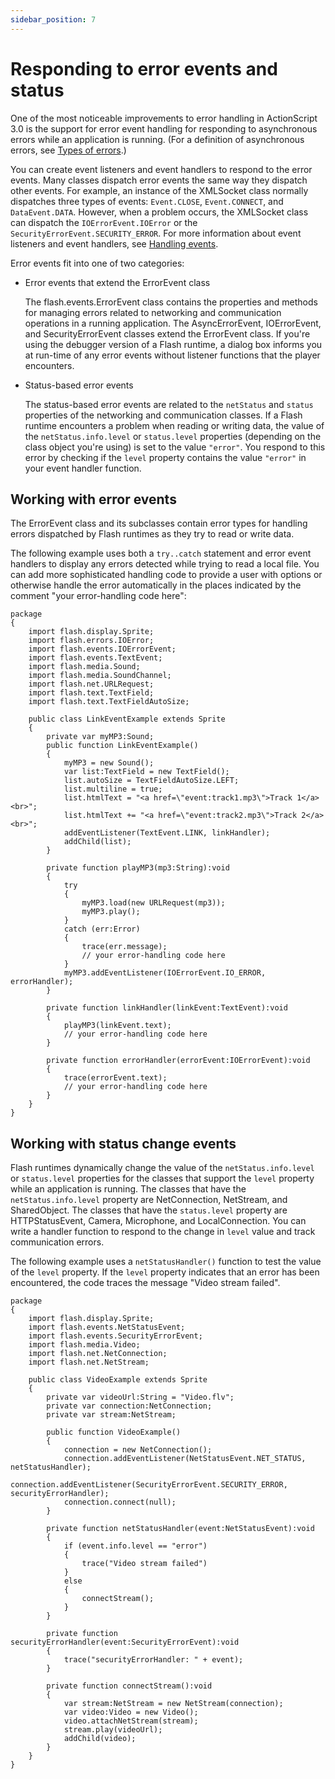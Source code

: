```yaml
---
sidebar_position: 7
---
```


# Responding to error events and status

One of the most noticeable improvements to error handling in ActionScript 3.0 is
the support for error event handling for responding to asynchronous errors while
an application is running. (For a definition of asynchronous errors, see
[Types of errors](./types-of-errors.md).)

You can create event listeners and event handlers to respond to the error
events. Many classes dispatch error events the same way they dispatch other
events. For example, an instance of the XMLSocket class normally dispatches
three types of events: `Event.CLOSE`, `Event.CONNECT`, and `DataEvent.DATA`.
However, when a problem occurs, the XMLSocket class can dispatch the
`IOErrorEvent.IOError` or the `SecurityErrorEvent.SECURITY_ERROR`. For more
information about event listeners and event handlers, see
[Handling events](../handling-events/index.md).

Error events fit into one of two categories:

- Error events that extend the ErrorEvent class

  The flash.events.ErrorEvent class contains the properties and methods for
  managing errors related to networking and communication operations in a
  running application. The AsyncErrorEvent, IOErrorEvent, and SecurityErrorEvent
  classes extend the ErrorEvent class. If you're using the debugger version of a
  Flash runtime, a dialog box informs you at run-time of any error events
  without listener functions that the player encounters.

- Status-based error events

  The status-based error events are related to the `netStatus` and `status`
  properties of the networking and communication classes. If a Flash runtime
  encounters a problem when reading or writing data, the value of the
  `netStatus.info.level` or `status.level` properties (depending on the class
  object you're using) is set to the value `"error"`. You respond to this error
  by checking if the `level` property contains the value `"error"` in your event
  handler function.

## Working with error events

The ErrorEvent class and its subclasses contain error types for handling errors
dispatched by Flash runtimes as they try to read or write data.

The following example uses both a `try..catch` statement and error event
handlers to display any errors detected while trying to read a local file. You
can add more sophisticated handling code to provide a user with options or
otherwise handle the error automatically in the places indicated by the comment
"your error-handling code here":

    package
    {
        import flash.display.Sprite;
        import flash.errors.IOError;
        import flash.events.IOErrorEvent;
        import flash.events.TextEvent;
        import flash.media.Sound;
        import flash.media.SoundChannel;
        import flash.net.URLRequest;
        import flash.text.TextField;
        import flash.text.TextFieldAutoSize;

        public class LinkEventExample extends Sprite
        {
            private var myMP3:Sound;
            public function LinkEventExample()
            {
                myMP3 = new Sound();
                var list:TextField = new TextField();
                list.autoSize = TextFieldAutoSize.LEFT;
                list.multiline = true;
                list.htmlText = "<a href=\"event:track1.mp3\">Track 1</a><br>";
                list.htmlText += "<a href=\"event:track2.mp3\">Track 2</a><br>";
                addEventListener(TextEvent.LINK, linkHandler);
                addChild(list);
            }

            private function playMP3(mp3:String):void
            {
                try
                {
                    myMP3.load(new URLRequest(mp3));
                    myMP3.play();
                }
                catch (err:Error)
                {
                    trace(err.message);
                    // your error-handling code here
                }
                myMP3.addEventListener(IOErrorEvent.IO_ERROR, errorHandler);
            }

            private function linkHandler(linkEvent:TextEvent):void
            {
                playMP3(linkEvent.text);
                // your error-handling code here
            }

            private function errorHandler(errorEvent:IOErrorEvent):void
            {
                trace(errorEvent.text);
                // your error-handling code here
            }
        }
    }

## Working with status change events

Flash runtimes dynamically change the value of the `netStatus.info.level` or
`status.level` properties for the classes that support the `level` property
while an application is running. The classes that have the
`netStatus.info.level` property are NetConnection, NetStream, and SharedObject.
The classes that have the `status.level` property are HTTPStatusEvent, Camera,
Microphone, and LocalConnection. You can write a handler function to respond to
the change in `level` value and track communication errors.

The following example uses a `netStatusHandler()` function to test the value of
the `level` property. If the `level` property indicates that an error has been
encountered, the code traces the message "Video stream failed".

    package
    {
        import flash.display.Sprite;
        import flash.events.NetStatusEvent;
        import flash.events.SecurityErrorEvent;
        import flash.media.Video;
        import flash.net.NetConnection;
        import flash.net.NetStream;

        public class VideoExample extends Sprite
        {
            private var videoUrl:String = "Video.flv";
            private var connection:NetConnection;
            private var stream:NetStream;

            public function VideoExample()
            {
                connection = new NetConnection();
                connection.addEventListener(NetStatusEvent.NET_STATUS, netStatusHandler);
                connection.addEventListener(SecurityErrorEvent.SECURITY_ERROR, securityErrorHandler);
                connection.connect(null);
            }

            private function netStatusHandler(event:NetStatusEvent):void
            {
                if (event.info.level == "error")
                {
                    trace("Video stream failed")
                }
                else
                {
                    connectStream();
                }
            }

            private function securityErrorHandler(event:SecurityErrorEvent):void
            {
                trace("securityErrorHandler: " + event);
            }

            private function connectStream():void
            {
                var stream:NetStream = new NetStream(connection);
                var video:Video = new Video();
                video.attachNetStream(stream);
                stream.play(videoUrl);
                addChild(video);
            }
        }
    }
